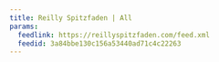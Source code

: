 ```yaml
---
title: Reilly Spitzfaden | All
params:
  feedlink: https://reillyspitzfaden.com/feed.xml
  feedid: 3a84bbe130c156a53440ad71c4c22263
---
```

